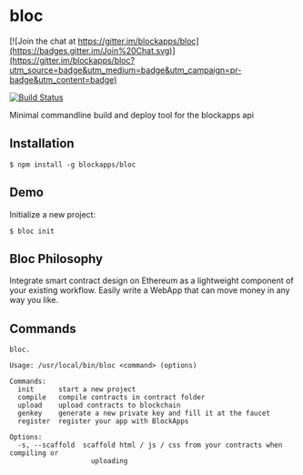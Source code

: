 # bloc

[![Join the chat at https://gitter.im/blockapps/bloc](https://badges.gitter.im/Join%20Chat.svg)](https://gitter.im/blockapps/bloc?utm_source=badge&utm_medium=badge&utm_campaign=pr-badge&utm_content=badge)

[![Build Status](https://travis-ci.org/blockapps/bloc.svg)](https://travis-ci.org/blockapps/bloc)

Minimal commandline build and deploy tool for the blockapps api 

## Installation

``` 
$ npm install -g blockapps/bloc
```

## Demo

Initialize a new project:

``` $ bloc init ```

## Bloc Philosophy

Integrate smart contract design on Ethereum as a lightweight component of your existing workflow.
Easily write a WebApp that can move money in any way you like.

## Commands
```
bloc.

Usage: /usr/local/bin/bloc <command> (options)

Commands:
  init      start a new project
  compile   compile contracts in contract folder
  upload    upload contracts to blockchain
  genkey    generate a new private key and fill it at the faucet
  register  register your app with BlockApps

Options:
  -s, --scaffold  scaffold html / js / css from your contracts when compiling or
                    uploading		    
```
